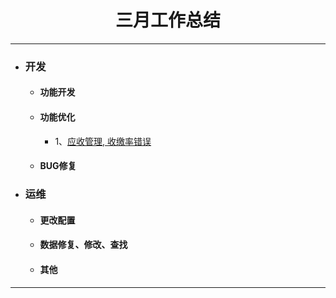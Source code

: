<div>
	<H1 align = "center">三月工作总结</H1>
</div>

----


- ### 开发
	- #### 功能开发
	- #### 功能优化
		- 1、[应收管理, 收缴率错误](https://www.tapd.cn/63403638/prong/tasks/view/1163403638001001307)
	- #### BUG修复
- ### 运维
	- #### 更改配置
	- #### 数据修复、修改、查找
	- #### 其他


----